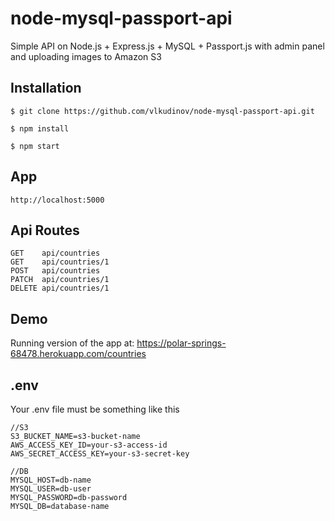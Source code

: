 # node-mysql-passport-api

Simple API on Node.js + Express.js + MySQL + Passport.js with admin panel and uploading images to Amazon S3

## Installation
```
$ git clone https://github.com/vlkudinov/node-mysql-passport-api.git

$ npm install

$ npm start
```
## App
```
http://localhost:5000
```
## Api Routes
```
GET    api/countries
GET    api/countries/1
POST   api/countries
PATCH  api/countries/1
DELETE api/countries/1
```
## Demo

Running version of the app at: https://polar-springs-68478.herokuapp.com/countries


## .env
Your .env file must be something like this
```
//S3
S3_BUCKET_NAME=s3-bucket-name
AWS_ACCESS_KEY_ID=your-s3-access-id
AWS_SECRET_ACCESS_KEY=your-s3-secret-key

//DB
MYSQL_HOST=db-name
MYSQL_USER=db-user
MYSQL_PASSWORD=db-password
MYSQL_DB=database-name
```